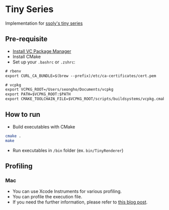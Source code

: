 # Tiny Series

Implementation for [ssoly's tiny series](https://github.com/ssloy)

## Pre-requisite

- [Install VC Package Manager](https://learn.microsoft.com/vcpkg/get_started/get-started)
- Install CMake
- Set up your `.bashrc` or `.zshrc`:

```txt
# rbenv
export CURL_CA_BUNDLE=$(brew --prefix)/etc/ca-certificates/cert.pem

# vcpkg
export VCPKG_ROOT=/Users/seongho/Documents/vcpkg
export PATH=$VCPKG_ROOT:$PATH
export CMAKE_TOOLCHAIN_FILE=$VCPKG_ROOT/scripts/buildsystems/vcpkg.cmake
```

## How to run

- Build executables with CMake

```zsh
cmake .
make
```

- Run executables in `/bin` folder (ex. `bin/TinyRenderer`)

## Profiling

### Mac

- You can use Xcode Instruments for various profiling.
- You can profile the execution file.
- If you need the further information, please refer to [this blog post](https://www.jviotti.com/2024/01/29/using-xcode-instruments-for-cpp-cpu-profiling.html).
